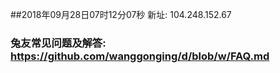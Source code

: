 ##2018年09月28日07时12分07秒 新址: 104.248.152.67
### 兔友常见问题及解答: https://github.com/wanggonging/d/blob/w/FAQ.md
